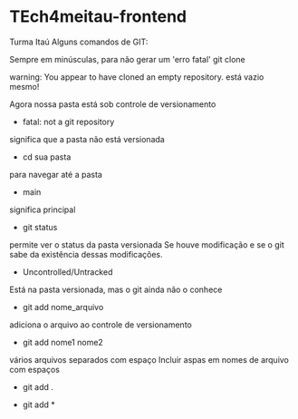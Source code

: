 # TEch4meitau-frontend
Turma Itaú
Alguns comandos de GIT:

Sempre em minúsculas, para não gerar um 'erro fatal' git clone

warning: You appear to have cloned an empty repository. está vazio mesmo!

Agora nossa pasta está sob controle de versionamento

- fatal: not a git repository

significa que a pasta não está versionada
 - cd sua pasta

para navegar até a pasta
- main

significa principal
- git status

permite ver o status da pasta versionada
Se houve modificação e se o git sabe da existência dessas modificações.
- Uncontrolled/Untracked

Está na pasta versionada, mas o git ainda não o conhece
- git add nome_arquivo

adiciona o arquivo ao controle de versionamento
- git add nome1 nome2

vários arquivos separados com espaço
Incluir aspas em nomes de arquivo com espaços

- git add .

- git add *